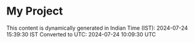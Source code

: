# My Project

This content is dynamically generated in Indian Time (IST): 2024-07-24 15:39:30 IST
Converted to UTC: 2024-07-24 10:09:30 UTC
